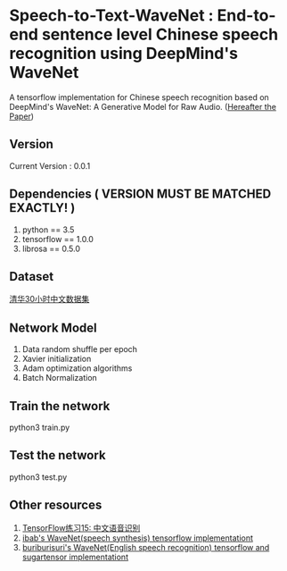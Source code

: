 Speech-to-Text-WaveNet : End-to-end sentence level Chinese speech recognition using DeepMind's WaveNet
=
A tensorflow implementation for Chinese speech recognition based on DeepMind's WaveNet: A Generative Model for Raw Audio. ([Hereafter the Paper]( https://arxiv.org/abs/1609.03499))

Version
---
Current Version : 0.0.1

Dependencies ( VERSION MUST BE MATCHED EXACTLY! )
---
1. python == 3.5
2. tensorflow == 1.0.0
3. librosa == 0.5.0

Dataset
---
[清华30小时中文数据集](http://data.cslt.org/thchs30/standalone.html)

Network Model
---
1. Data random shuffle per epoch
2. Xavier initialization
3. Adam optimization algorithms
4. Batch Normalization

Train the network
---
python3 train.py

Test the network
---
python3 test.py

Other resources
---
1. [TensorFlow练习15: 中文语音识别](http://blog.topspeedsnail.com/archives/10696#more-10696)
2. [ibab's WaveNet(speech synthesis) tensorflow implementationt](https://github.com/ibab/tensorflow-wavenet)
3. [buriburisuri's WaveNet(English speech recognition) tensorflow and sugartensor implementationt](https://github.com/buriburisuri/speech-to-text-wavenet#version)
